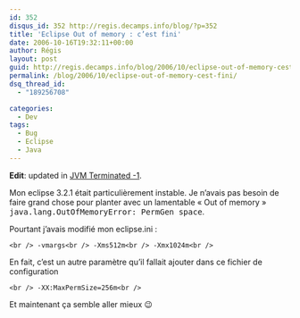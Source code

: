 ```yaml
---
id: 352
disqus_id: 352 http://regis.decamps.info/blog/?p=352
title: 'Eclipse Out of memory : c’est fini'
date: 2006-10-16T19:32:11+00:00
author: Régis
layout: post
guid: http://regis.decamps.info/blog/2006/10/eclipse-out-of-memory-cest-fini/
permalink: /blog/2006/10/eclipse-out-of-memory-cest-fini/
dsq_thread_id:
  - "189256708"

categories:
  - Dev
tags:
  - Bug
  - Eclipse
  - Java
---
```

**Edit**: updated in [JVM Terminated -1](http://regis.decamps.info/blog/2008/08/eclipse-jvm-terminated/).

Mon eclipse 3.2.1 était particulièrement instable. Je n’avais pas besoin de faire grand chose pour planter avec un lamentable « Out of memory » <tt>java.lang.OutOfMemoryError: PermGen space</tt>.

Pourtant j’avais modifié mon eclipse.ini :
  
`<br />
-vmargs<br />
-Xms512m<br />
-Xmx1024m<br />
` 

En fait, c’est un autre paramètre qu’il fallait ajouter dans ce fichier de configuration
  
`<br />
-XX:MaxPermSize=256m<br />
` 

Et maintenant ça semble aller mieux 😉
